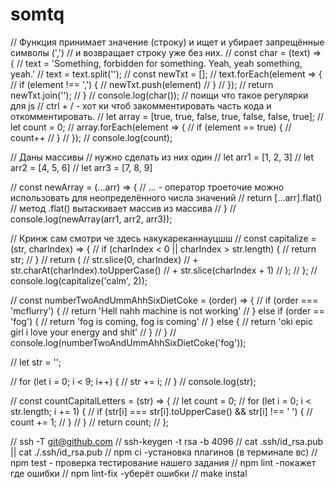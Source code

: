 # somtq
// Функция принимает значение (строку) и ищет и убирает запрещённые символы (',') 
// и возвращает строку уже без них.
// const char = (text) => {
//     text = 'Something, forbidden for something. Yeah, yeah something, yeah.'
//     text = text.split('');
//     const newTxt = [];
//     text.forEach(element => {
//         if (element !== ',') {
//             newTxt.push(element)
//         }
//     });
//     return newTxt.join('');
// }
// console.log(char());
// поищи что такое регулярки для js
// ctrl + / - хот ки чтоб закомментировать часть кода и откомментировать.
// let array = [true, true, false, true, false, false, true];
// let count = 0;
// array.forEach(element => {
//     if (element == true) {
//         count++
//     }
// });
// console.log(count);

// Даны массивы 
// нужно сделать из них один
// let arr1 = [1, 2, 3]
// let arr2 = [4, 5, 6]
// let arr3 = [7, 8, 9]

// const newArray = (...arr) => { // ... - оператор троеточие можно использовать для неопределённого числа значений
//     return [...arr].flat() // метод .flat() вытаскивает массив из массива
// }
// console.log(newArray(arr1, arr2, arr3));

// Кринж сам смотри че здесь накукареканнауцшш
// const capitalize = (str, charIndex) => {
//     if (charIndex < 0 || charIndex > str.length) {
//       return str;
//     }
//     return (
//       str.slice(0, charIndex)
//     + str.charAt(charIndex).toUpperCase()
//     + str.slice(charIndex + 1)
//     );
//   };
// console.log(capitalize('calm', 2));

// const numberTwoAndUmmAhhSixDietCoke = (order) => {
//     if (order === 'mcflurry') {
//         return 'Hell nahh machine is not working'
//     } else if (order == 'fog') {
//         return 'fog is coming, fog is coming'
//     } else {
//         return 'oki epic girl i love your energy and shit'
//     }
// }
// console.log(numberTwoAndUmmAhhSixDietCoke('fog'));

// let str = '';

// for  (let i = 0; i < 9; i++) {
//     str += i;
// }
// console.log(str);

// const countCapitalLetters = (str) => {
//     let count = 0;
//     for (let i = 0; i < str.length; i += 1) {
//       if (str[i] === str[i].toUpperCase() && str[i] !== ' ') {
//         count += 1;
//       }
//     }
//     return count;
//   };


// ssh -T git@github.com
// ssh-keygen -t rsa -b 4096
// cat .ssh/id_rsa.pub || cat ./.ssh/id_rsa.pub
// npm ci -установка плагинов (в терминале вс)
// npm test - проверка тестирование нашего задания
// npm lint -покажет где ошибки
// npm lint-fix -уберёт ошибки
// make instal 
